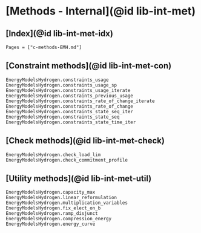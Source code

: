 # [Methods - Internal](@id lib-int-met)

## [Index](@id lib-int-met-idx)

```@index
Pages = ["c-methods-EMH.md"]
```

## [Constraint methods](@id lib-int-met-con)

```@docs
EnergyModelsHydrogen.constraints_usage
EnergyModelsHydrogen.constraints_usage_sp
EnergyModelsHydrogen.constraints_usage_iterate
EnergyModelsHydrogen.constraints_previous_usage
EnergyModelsHydrogen.constraints_rate_of_change_iterate
EnergyModelsHydrogen.constraints_rate_of_change
EnergyModelsHydrogen.constraints_state_seq_iter
EnergyModelsHydrogen.constraints_state_seq
EnergyModelsHydrogen.constraints_state_time_iter
```

## [Check methods](@id lib-int-met-check)

```@docs
EnergyModelsHydrogen.check_load_lim
EnergyModelsHydrogen.check_commitment_profile
```

## [Utility methods](@id lib-int-met-util)

```@docs
EnergyModelsHydrogen.capacity_max
EnergyModelsHydrogen.linear_reformulation
EnergyModelsHydrogen.multiplication_variables
EnergyModelsHydrogen.fix_elect_on_b
EnergyModelsHydrogen.ramp_disjunct
EnergyModelsHydrogen.compression_energy
EnergyModelsHydrogen.energy_curve
```
